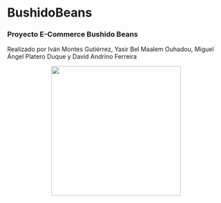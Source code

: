 # BushidoBeans
<h3>Proyecto E-Commerce Bushido Beans</h3>
<p>Realizado por Iván Montes Gutiérrez, Yasir Bel Maalem Ouhadou, Miguel Ángel Platero Duque y David Andrino Ferreira</p>
<div align="center">
  <img height="300" src="https://cdn.discordapp.com/attachments/1288177994552315917/1299028582009671800/image.png?ex=671bb624&is=671a64a4&hm=cbb13b1ce162f6d05ec5891db3276bc2bb8b9fb8757458d1eba12979d3375757&"/>
</div>

